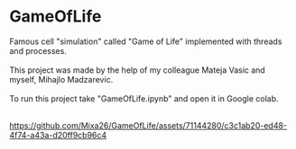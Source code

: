 # GameOfLife
Famous cell "simulation" called "Game of Life" implemented with threads and processes.<br>
<br>
This project was made by the help of my colleague Mateja Vasic and myself, Mihajlo Madzarevic.<br>
<br>
To run this project take "GameOfLife.ipynb" and open it in Google colab.<br>
<br>

https://github.com/Mixa26/GameOfLife/assets/71144280/c3c1ab20-ed48-4f74-a43a-d20ff9cb96c4
